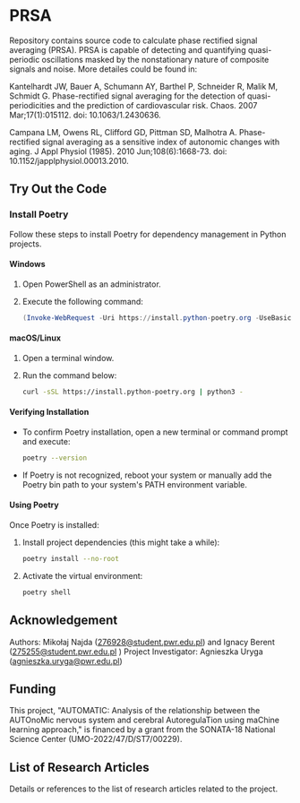 # PRSA

Repository contains source code to calculate phase rectified signal averaging (PRSA). PRSA is capable of detecting and quantifying quasi-periodic oscillations masked by the nonstationary nature
of composite signals and noise. More detailes could be found in:

Kantelhardt JW, Bauer A, Schumann AY, Barthel P, Schneider R, Malik M, Schmidt G. Phase-rectified signal averaging for the detection of quasi-periodicities and the prediction of cardiovascular risk. Chaos. 2007 Mar;17(1):015112. doi: 10.1063/1.2430636. 

Campana LM, Owens RL, Clifford GD, Pittman SD, Malhotra A. Phase-rectified signal averaging as a sensitive index of autonomic changes with aging. J Appl Physiol (1985). 2010 Jun;108(6):1668-73. doi: 10.1152/japplphysiol.00013.2010.


## Try Out the Code

### Install Poetry

Follow these steps to install Poetry for dependency management in Python projects.

#### Windows

1. Open PowerShell as an administrator.
2. Execute the following command:

    ```powershell
    (Invoke-WebRequest -Uri https://install.python-poetry.org -UseBasicParsing).Content | python -
    ```

#### macOS/Linux

1. Open a terminal window.
2. Run the command below:

    ```bash
    curl -sSL https://install.python-poetry.org | python3 -
    ```

#### Verifying Installation

- To confirm Poetry installation, open a new terminal or command prompt and execute:

    ```bash
    poetry --version
    ```

- If Poetry is not recognized, reboot your system or manually add the Poetry bin path to your system's PATH environment variable.

#### Using Poetry

Once Poetry is installed:

1. Install project dependencies (this might take a while):

    ```bash
    poetry install --no-root
    ```

2. Activate the virtual environment:

    ```bash
    poetry shell
    ```

## Acknowledgement

Authors: Mikołaj Najda (276928@student.pwr.edu.pl) and Ignacy Berent (275255@student.pwr.edu.pl )
Project Investigator: Agnieszka Uryga (agnieszka.uryga@pwr.edu.pl)

## Funding

This project, "AUTOMATIC: Analysis of the relationship between the AUTOnoMic nervous system and cerebral AutoregulaTion using maChine learning approach," is financed by a grant from the SONATA-18 National Science Center (UMO-2022/47/D/ST7/00229).

## List of Research Articles

Details or references to the list of research articles related to the project.
